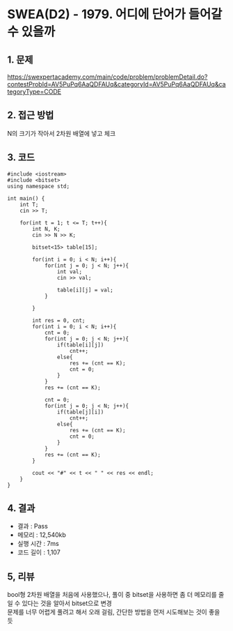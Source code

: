 # SWEA(D2) - 1979. 어디에 단어가 들어갈 수 있을까

## 1. 문제  
https://swexpertacademy.com/main/code/problem/problemDetail.do?contestProbId=AV5PuPq6AaQDFAUq&categoryId=AV5PuPq6AaQDFAUq&categoryType=CODE
## 2. 접근 방법  
N의 크기가 작아서 2차원 배열에 넣고 체크
## 3. 코드  
```
#include <iostream>
#include <bitset>
using namespace std;

int main() {
    int T;
    cin >> T;

    for(int t = 1; t <= T; t++){
        int N, K;
        cin >> N >> K;

        bitset<15> table[15];
        
        for(int i = 0; i < N; i++){
            for(int j = 0; j < N; j++){
                int val;
                cin >> val;
                
                table[i][j] = val;
            }
            
        }

        int res = 0, cnt;
        for(int i = 0; i < N; i++){
            cnt = 0;
            for(int j = 0; j < N; j++){
                if(table[i][j])
                    cnt++;
                else{
                    res += (cnt == K);
                    cnt = 0;
                }
            }
            res += (cnt == K);

            cnt = 0;
            for(int j = 0; j < N; j++){
                if(table[j][i])
                    cnt++;
                else{
                    res += (cnt == K);
                    cnt = 0;
                }
            }
            res += (cnt == K);
        }

        cout << "#" << t << " " << res << endl;
    }
}
```
## 4. 결과
- 결과 : Pass 
- 메모리 : 12,540kb
- 실행 시간 : 7ms
- 코드 길이 : 1,107

## 5, 리뷰
bool형 2차원 배열을 처음에 사용했으나, 풀이 중 bitset을 사용하면 좀 더 메모리를 줄일 수 있다는 것을 알아서 bitset으로 변경  
문제를 너무 어렵게 풀려고 해서 오래 걸림, 간단한 방법을 먼저 시도해보는 것이 좋을 듯